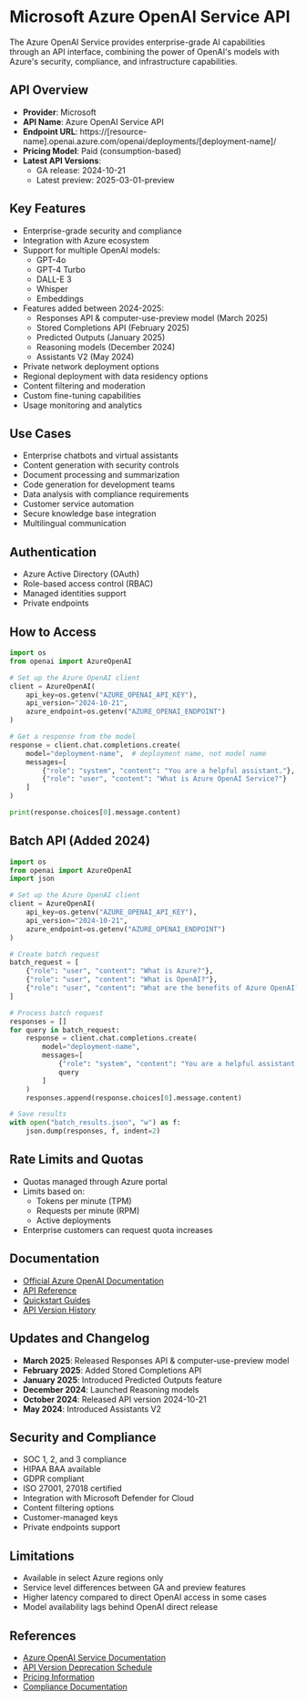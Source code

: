 # Microsoft Azure OpenAI Service API

The Azure OpenAI Service provides enterprise-grade AI capabilities through an API interface, combining the power of OpenAI's models with Azure's security, compliance, and infrastructure capabilities.

## API Overview

- **Provider**: Microsoft
- **API Name**: Azure OpenAI Service API
- **Endpoint URL**: https://[resource-name].openai.azure.com/openai/deployments/[deployment-name]/
- **Pricing Model**: Paid (consumption-based)
- **Latest API Versions**:
  - GA release: 2024-10-21
  - Latest preview: 2025-03-01-preview

## Key Features

- Enterprise-grade security and compliance
- Integration with Azure ecosystem
- Support for multiple OpenAI models:
  - GPT-4o
  - GPT-4 Turbo
  - DALL-E 3
  - Whisper
  - Embeddings
- Features added between 2024-2025:
  - Responses API & computer-use-preview model (March 2025)
  - Stored Completions API (February 2025)
  - Predicted Outputs (January 2025)
  - Reasoning models (December 2024)
  - Assistants V2 (May 2024)
- Private network deployment options
- Regional deployment with data residency options
- Content filtering and moderation
- Custom fine-tuning capabilities
- Usage monitoring and analytics

## Use Cases

- Enterprise chatbots and virtual assistants
- Content generation with security controls
- Document processing and summarization
- Code generation for development teams
- Data analysis with compliance requirements
- Customer service automation
- Secure knowledge base integration
- Multilingual communication

## Authentication

- Azure Active Directory (OAuth)
- Role-based access control (RBAC)
- Managed identities support
- Private endpoints

## How to Access

```python
import os
from openai import AzureOpenAI

# Set up the Azure OpenAI client
client = AzureOpenAI(
    api_key=os.getenv("AZURE_OPENAI_API_KEY"),
    api_version="2024-10-21",
    azure_endpoint=os.getenv("AZURE_OPENAI_ENDPOINT")
)

# Get a response from the model
response = client.chat.completions.create(
    model="deployment-name",  # deployment name, not model name
    messages=[
        {"role": "system", "content": "You are a helpful assistant."},
        {"role": "user", "content": "What is Azure OpenAI Service?"}
    ]
)

print(response.choices[0].message.content)
```

## Batch API (Added 2024)

```python
import os
from openai import AzureOpenAI
import json

# Set up the Azure OpenAI client
client = AzureOpenAI(
    api_key=os.getenv("AZURE_OPENAI_API_KEY"),
    api_version="2024-10-21",
    azure_endpoint=os.getenv("AZURE_OPENAI_ENDPOINT")
)

# Create batch request
batch_request = [
    {"role": "user", "content": "What is Azure?"},
    {"role": "user", "content": "What is OpenAI?"},
    {"role": "user", "content": "What are the benefits of Azure OpenAI?"}
]

# Process batch request
responses = []
for query in batch_request:
    response = client.chat.completions.create(
        model="deployment-name",
        messages=[
            {"role": "system", "content": "You are a helpful assistant."},
            query
        ]
    )
    responses.append(response.choices[0].message.content)

# Save results
with open("batch_results.json", "w") as f:
    json.dump(responses, f, indent=2)
```

## Rate Limits and Quotas

- Quotas managed through Azure portal
- Limits based on:
  - Tokens per minute (TPM)
  - Requests per minute (RPM)
  - Active deployments
- Enterprise customers can request quota increases

## Documentation

- [Official Azure OpenAI Documentation](https://learn.microsoft.com/en-us/azure/ai-services/openai/)
- [API Reference](https://learn.microsoft.com/en-us/azure/ai-services/openai/reference)
- [Quickstart Guides](https://learn.microsoft.com/en-us/azure/ai-services/openai/quickstart)
- [API Version History](https://learn.microsoft.com/en-us/azure/ai-services/openai/api-version-deprecation)

## Updates and Changelog

- **March 2025**: Released Responses API & computer-use-preview model
- **February 2025**: Added Stored Completions API
- **January 2025**: Introduced Predicted Outputs feature
- **December 2024**: Launched Reasoning models
- **October 2024**: Released API version 2024-10-21
- **May 2024**: Introduced Assistants V2

## Security and Compliance

- SOC 1, 2, and 3 compliance
- HIPAA BAA available
- GDPR compliant
- ISO 27001, 27018 certified
- Integration with Microsoft Defender for Cloud
- Content filtering options
- Customer-managed keys
- Private endpoints support

## Limitations

- Available in select Azure regions only
- Service level differences between GA and preview features
- Higher latency compared to direct OpenAI access in some cases
- Model availability lags behind OpenAI direct release

## References

- [Azure OpenAI Service Documentation](https://learn.microsoft.com/en-us/azure/ai-services/openai/)
- [API Version Deprecation Schedule](https://learn.microsoft.com/en-us/azure/ai-services/openai/api-version-deprecation)
- [Pricing Information](https://azure.microsoft.com/en-us/pricing/details/cognitive-services/openai-service/)
- [Compliance Documentation](https://learn.microsoft.com/en-us/azure/compliance/) 